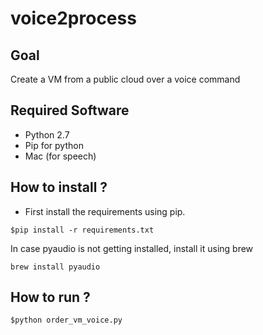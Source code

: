 # voice2process

## Goal
Create a VM from a public cloud over a voice command

## Required Software
- Python 2.7
- Pip for python
- Mac (for speech)

## How to install ?
- First install the requirements using pip.
```
$pip install -r requirements.txt
```
In case pyaudio is not getting installed, install it using brew 
```
brew install pyaudio
```

## How to run ?
```
$python order_vm_voice.py
```
